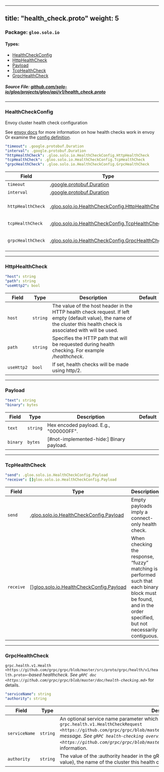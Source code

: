 
---
title: "health_check.proto"
weight: 5
---

<!-- Code generated by solo-kit. DO NOT EDIT. -->


### Package: `gloo.solo.io` 
#### Types:


- [HealthCheckConfig](#healthcheckconfig)
- [HttpHealthCheck](#httphealthcheck)
- [Payload](#payload)
- [TcpHealthCheck](#tcphealthcheck)
- [GrpcHealthCheck](#grpchealthcheck)
  



##### Source File: [github.com/solo-io/gloo/projects/gloo/api/v1/health_check.proto](https://github.com/solo-io/gloo/blob/master/projects/gloo/api/v1/health_check.proto)





---
### HealthCheckConfig

 
Envoy cluster health check configuration

See [envoy docs](https://www.envoyproxy.io/docs/envoy/v1.11.0/intro/arch_overview/upstream/health_checking#arch-overview-health-checking) for more information on how health checks work in envoy
Or examine the [config definition](https://www.envoyproxy.io/docs/envoy/v1.11.0/api-v2/api/v2/core/health_check.proto#envoy-api-msg-core-healthcheck).

```yaml
"timeout": .google.protobuf.Duration
"interval": .google.protobuf.Duration
"httpHealthCheck": .gloo.solo.io.HealthCheckConfig.HttpHealthCheck
"tcpHealthCheck": .gloo.solo.io.HealthCheckConfig.TcpHealthCheck
"grpcHealthCheck": .gloo.solo.io.HealthCheckConfig.GrpcHealthCheck

```

| Field | Type | Description | Default |
| ----- | ---- | ----------- |----------- | 
| `timeout` | [.google.protobuf.Duration](https://developers.google.com/protocol-buffers/docs/reference/csharp/class/google/protobuf/well-known-types/duration) |  |  |
| `interval` | [.google.protobuf.Duration](https://developers.google.com/protocol-buffers/docs/reference/csharp/class/google/protobuf/well-known-types/duration) |  |  |
| `httpHealthCheck` | [.gloo.solo.io.HealthCheckConfig.HttpHealthCheck](../health_check.proto.sk#httphealthcheck) | HTTP health check. |  |
| `tcpHealthCheck` | [.gloo.solo.io.HealthCheckConfig.TcpHealthCheck](../health_check.proto.sk#tcphealthcheck) | TCP health check. |  |
| `grpcHealthCheck` | [.gloo.solo.io.HealthCheckConfig.GrpcHealthCheck](../health_check.proto.sk#grpchealthcheck) | gRPC health check. |  |




---
### HttpHealthCheck



```yaml
"host": string
"path": string
"useHttp2": bool

```

| Field | Type | Description | Default |
| ----- | ---- | ----------- |----------- | 
| `host` | `string` | The value of the host header in the HTTP health check request. If left empty (default value), the name of the cluster this health check is associated with will be used. |  |
| `path` | `string` | Specifies the HTTP path that will be requested during health checking. For example */healthcheck*. |  |
| `useHttp2` | `bool` | If set, health checks will be made using http/2. |  |




---
### Payload



```yaml
"text": string
"binary": bytes

```

| Field | Type | Description | Default |
| ----- | ---- | ----------- |----------- | 
| `text` | `string` | Hex encoded payload. E.g., "000000FF". |  |
| `binary` | `bytes` | [#not-implemented-hide:] Binary payload. |  |




---
### TcpHealthCheck



```yaml
"send": .gloo.solo.io.HealthCheckConfig.Payload
"receive": []gloo.solo.io.HealthCheckConfig.Payload

```

| Field | Type | Description | Default |
| ----- | ---- | ----------- |----------- | 
| `send` | [.gloo.solo.io.HealthCheckConfig.Payload](../health_check.proto.sk#payload) | Empty payloads imply a connect-only health check. |  |
| `receive` | [[]gloo.solo.io.HealthCheckConfig.Payload](../health_check.proto.sk#payload) | When checking the response, “fuzzy” matching is performed such that each binary block must be found, and in the order specified, but not necessarily contiguous. |  |




---
### GrpcHealthCheck

 
`grpc.health.v1.Health
<https://github.com/grpc/grpc/blob/master/src/proto/grpc/health/v1/health.proto>`_-based
healthcheck. See `gRPC doc <https://github.com/grpc/grpc/blob/master/doc/health-checking.md>`_
for details.

```yaml
"serviceName": string
"authority": string

```

| Field | Type | Description | Default |
| ----- | ---- | ----------- |----------- | 
| `serviceName` | `string` | An optional service name parameter which will be sent to gRPC service in `grpc.health.v1.HealthCheckRequest <https://github.com/grpc/grpc/blob/master/src/proto/grpc/health/v1/health.proto#L20>`_. message. See `gRPC health-checking overview <https://github.com/grpc/grpc/blob/master/doc/health-checking.md>`_ for more information. |  |
| `authority` | `string` | The value of the :authority header in the gRPC health check request. If left empty (default value), the name of the cluster this health check is associated with will be used. |  |





<!-- Start of HubSpot Embed Code -->
<script type="text/javascript" id="hs-script-loader" async defer src="//js.hs-scripts.com/5130874.js"></script>
<!-- End of HubSpot Embed Code -->
